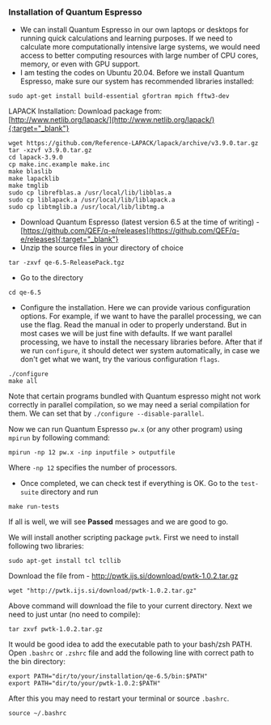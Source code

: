### Installation of Quantum Espresso

- We can install Quantum Espresso in our own laptops or desktops for running quick calculations and learning purposes. If we need to calculate more computationally intensive large systems, we would need access to better computing resources with large number of CPU cores, memory, or even with GPU support.  
- I am testing the codes on Ubuntu 20.04. Before we install Quantum Espresso, make sure our system has recommended libraries installed: 
```
sudo apt-get install build-essential gfortran mpich fftw3-dev
```
LAPACK Installation: 
Download package from: [http://www.netlib.org/lapack/](http://www.netlib.org/lapack/){:target="_blank"}
```
wget https://github.com/Reference-LAPACK/lapack/archive/v3.9.0.tar.gz 
tar -xzvf v3.9.0.tar.gz
cd lapack-3.9.0
cp make.inc.example make.inc
make blaslib
make lapacklib
make tmglib
sudo cp librefblas.a /usr/local/lib/libblas.a
sudo cp liblapack.a /usr/local/lib/liblapack.a
sudo cp libtmglib.a /usr/local/lib/libtmg.a
```
- Download Quantum Espresso (latest version 6.5 at the time of writing) - [https://github.com/QEF/q-e/releases](https://github.com/QEF/q-e/releases){:target="_blank"}
- Unzip the source files in your directory of choice 
```
tar -zxvf qe-6.5-ReleasePack.tgz
```
- Go to the directory 
```
cd qe-6.5
```
- Configure the installation. Here we can provide various configuration options. For example, if we want to have the parallel processing, we can use the flag. Read the manual in oder to properly understand. But in most cases we will be just fine with defaults. If we want parallel processing, we have to install the necessary libraries before. After that if we run `configure`, it should detect wer system automatically, in case we don't get what we want, try the various configuration `flags`. 
```
./configure 
make all
```

Note that certain programs bundled with Quantum espresso might not work correctly in parallel compilation, so we may need a serial compilation for them. We can set that by `./configure --disable-parallel`. 

Now we can run Quantum Espresso `pw.x` (or any other program) using `mpirun` by following command: 
```
mpirun -np 12 pw.x -inp inputfile > outputfile
```
Where `-np 12` specifies the number of processors. 

- Once completed, we can check test if everything is OK. Go to the `test-suite` directory and run 
```
make run-tests
```
If all is well, we will see **Passed** messages and we are good to go. 

We will install another scripting package `pwtk`. First we need to install following two libraries: 
```
sudo apt-get install tcl tcllib
```
Download the file from - <http://pwtk.ijs.si/download/pwtk-1.0.2.tar.gz>
```
wget "http://pwtk.ijs.si/download/pwtk-1.0.2.tar.gz"
```
Above command will download the file to your current directory. Next we need to just untar (no need to compile): 
```
tar zxvf pwtk-1.0.2.tar.gz
```

It would be good idea to add the executable path to your bash/zsh PATH. Open `.bashrc` or `.zshrc` file and add the following line with correct path to the bin directory: 
```
export PATH="dir/to/your/installation/qe-6.5/bin:$PATH"
export PATH="dir/to/your/pwtk-1.0.2:$PATH"
```
After this you may need to restart your terminal or source `.bashrc`. 

```
source ~/.bashrc
```
